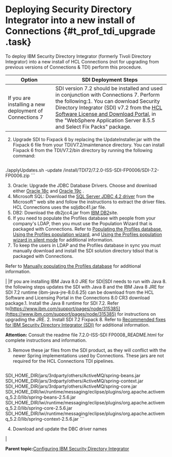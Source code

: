 # Deploying Security Directory Integrator into a new install of Connections {#t_prof_tdi_upgrade .task}

To deploy IBM Security Directory Integrator \(formerly Tivoli Directory Integrator\) into a new install of HCL Connections \(not for upgrading from previous versions of Connections & TDI\) perform this procedure.

|Option|SDI Deployment Steps|
|------|--------------------|
|If you are installing a new deployment of Connections 7|SDI version 7.2 should be installed and used in conjunction with Connections 7. Perform the following:1.  You can download Security Directory Integrator \(SDI\) v7.2 from the [HCL Software License and Download Portal](https://id.hcltechsw.com/login/login.htm?fromURI=%2Fapp%2Fhclcust_licensedownloadportal_1%2Fexk8jshjulHatp2g8357%2Fsso%2Fsaml%3FSAMLRequest%3DhZJPj9MwEMW%252FSuR786%252FabWq1lZJmEZUWtOoCBy6V5UyIF8c2nvG2fHucVMByKSdLz%252B955vfkDYpRO14HGswRfgRASi6jNsjniy0L3nArUCE3YgTkJPlz%252FeGRl2nOnbdkpdXsTeR2QiCCJ2UNSw7tlp2qom6betk2Tbve7%252B9Xy4eHqqmK5apYre%252BasmTJF%252FAY%252FVsW4zGEGOBgkIShKOVlscirRb78VFQ8X%252FP8%252FitL2sigjKA5NRA55FmmunSQmkAOeE6lHTPhXBYVGZBOWkkwCJ09G21F56wnoU9FBpfv1QsOL0G%252FF%252BTKb9XybpUh2mwCZcnextC0xy1ieTVxGbyP50KNLo5TxJJ31kuYi9%252ByXmiECe8pNqRe4Y9S%252Fy5sGhZG8M%252FgX%252BO6n4%252BPf%252BEiB9qezsJD2mu4GCDrwM8V4Ew7gtbWZM4iHQHdtBPbbSYMPlfqd%252F99Y5O9tW%252Bu%252F%252BZj5D20TzYi%252FZyARnGjjiItZkV1i3628mDQgVS9gi6ixhXPew%252BCIj75ACzbXYf%252B%252Bz93vwA%253D%26RelayState%3D%252Fflexnet%252Foperationsportal%252Flogon.do%253Fauthtype%253Dexternal%26SigAlg%3Dhttp%253A%252F%252Fwww.w3.org%252F2001%252F04%252Fxmldsig-more%2523rsa-sha256%26Signature%3DbcwVm81mUebS6wvStlm80sRIkTzTsWpt4MQG4Cr%252B9jTp9UMeRzsqXR%252FvLK6aQ%252FJsbuPous6UDrjBchVvnyGgA0xCgCeM0vfqkwb19y8apczlRrapl5y8mPViWcANrsWanXYlt4ANdDaFlSuFUlMe5R2z%252BOTivwPVSGVwg3Fyv29%252FvwBKNe5zyyGDbSkW7Cw%252FWHgoww5R7KRnjTIoxc0v8Exut9J4MbGP5knox8xRCnESFkpEv9sMFXt%252FRpNJoaKuml3s4hDzSufcvApveF%252BHZM8hzyIIFH3%252FvN5Kn6Frb8eqkkesAd9TJl40OtDxA%252FR3h64JMW3c%252BTXSsyAHaEj%252FjA%253D%253D), in the "WebSphere Application Server 8.5.5 and Select Fix Packs" package.
2.  Upgrade SDI to Fixpack 6 by replacing the UpdateInstaller.jar with the Fixpack 6 file from your TDI/V7.2/maintenance directory. You can install Fixpack 6 from the TDI/V7.2/bin directory by running the following command:

    ```
./applyUpdates.sh -update /install/TDI72/7.2.0-ISS-SDI-FP0006/SDI-7.2-FP0006.zip
    ```

3.  Oracle: Upgrade the JDBC Database Drivers. Choose and download either [Oracle 18c](https://www.oracle.com/database/technologies/appdev/jdbc-ucp-183-downloads.html) and [Oracle 19c](https://www.oracle.com/database/technologies/appdev/jdbc-ucp-19-6-c-downloads.htm) .
4.  Microsoft SQL: Download the [SQL Server JDBC 4.2 driver](https://www.microsoft.com/en-us/download/details.aspx?id=54671) from the Microsoft™ web site and follow the instructions to extract the driver files. HCL Connections uses the sqljdbc41.jar file.
5.  DB2: Download the db2jcc4.jar from [IBM DB2](https://www.ibm.com/support/pages/db2-jdbc-driver-versions-and-downloads)site.
6.  If you need to populate the Profiles database with people from your company's LDAP, then you must use the Population Wizard that is packaged with Connections. Refer to [Populating the Profiles database](t_prof_install_profiles_db.md), [Using the Profiles population wizard](t_prof_populate.md), and [Using the Profiles population wizard in silent mode](t_silent_population_wizard.md) for additional information.
7.  To keep the users in LDAP and the Profiles database in sync you must manually download and install the SDI solution directory tdisol that is packaged with Connections.

Refer to [Manually populating the Profiles database](t_prof_populate_manual.md) for additional information.


|
|If you are installing IBM Java 8.0 JRE for SDI|SDI needs to run with Java 8. the following steps updates the SDI with Java 8 and the IBM Java 8 JRE for SDI 7.2 runtime \(ibm-java-jre-8.0.6.25\) can be download from the HCL Software and Licensing Portal in the Connections 8.0 CR3 download package.1.  Install the Java 8 runtime for SDI 7.2. Refer to[https://www.ibm.com/support/pages/node/315385](https://www.ibm.com/support/pages/node/315385) for instructions on upgrading the JRE.
2.  Install SDI 7.2 Fixpack 8. Refer to [Recommended fixes for IBM Security Directory Integrator \(SDI\)](https://www.ibm.com/support/pages/recommended-fixes-ibm-tivoli-directory-integrator-tdi-ibm-security-directory-integrator-sdi#ver72) for additional information.

**Attention:** Consult the readme file 7.2.0-ISS-SDI FP0008\_README.html for complete instructions and information.

3.  Remove these jar files from the SDI product, as they will conflict with the newer Spring implementations used by Connections. These jars are not required for the HCL Connections TDI pipelines.

    ``` {#codeblock_s5d_dbg_fvb}
SDI_HOME_DIR/jars/3rdparty/others/ActiveMQ/spring-beans.jar
SDI_HOME_DIR/jars/3rdparty/others/ActiveMQ/spring-context.jar
SDI_HOME_DIR/jars/3rdparty/others/ActiveMQ/spring-core.jar
SDI_HOME_DIR/lwi/runtime/messaging/eclipse/plugins/org.apache.activemq_5.2.0/lib/spring-beans-2.5.6.jar
SDI_HOME_DIR/lwi/runtime/messaging/eclipse/plugins/org.apache.activemq_5.2.0/lib/spring-core-2.5.6.jar
SDI_HOME_DIR/lwi/runtime/messaging/eclipse/plugins/org.apache.activemq_5.2.0/lib/spring-context-2.5.6.jar
    ```

4.  Download and update the DBC driver names

|

**Parent topic:**[Configuring IBM Security Directory Integrator](../install/t_prof_install_tdi.md)

